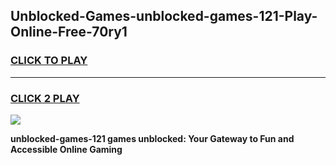 
## Unblocked-Games-unblocked-games-121-Play-Online-Free-70ry1
<h3>
<a href="https://premium76.site?title=unblocked-games-121&ref=26A">CLICK TO PLAY</a></h3>
<hr>

<h3>
<a href="https://premium76.site?title=unblocked-games-121&ref=26A">CLICK 2 PLAY</a>
  
</h3>

<a href="https://premium76.site?title=unblocked-games-121&ref=26A"><img src="https://clearcache.store/games.png"></a>


**unblocked-games-121 games unblocked: Your Gateway to Fun and Accessible Online Gaming**
